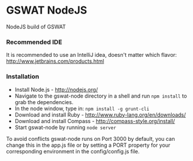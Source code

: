 # GSWAT NodeJS

NodeJS build of GSWAT

### Recommended IDE

It is recommended to use an IntelliJ idea, doesn't matter which flavor: http://www.jetbrains.com/products.html

### Installation


* Install Node.js - http://nodejs.org/
* Navigate to the gswat-node directory in a shell and run `npm install` to grab the dependencies.
* In the node window, type in: `npm install -g grunt-cli`
* Download and install Ruby - http://www.ruby-lang.org/en/downloads/
* Download and install Compass - http://compass-style.org/install/
* Start gswat-node by running `node server`

To avoid conflicts gswat-node runs on Port 3000 by default, you can change this in the app.js file or by setting a PORT property for your corresponding environment in the config/config.js file.
